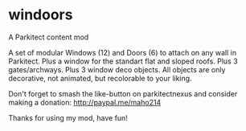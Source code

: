 # windoors
A Parkitect content mod

A set of modular Windows (12) and Doors (6) to attach on any wall in Parkitect.
Plus a window for the standart flat and sloped roofs.
Plus 3 gates/archways.
Plus 3 window deco objects.
All objects are only decorative, not animated, but recolorable to your liking.

Don't forget to smash the like-button on parkitectnexus and consider making a donation:
http://paypal.me/maho214

Thanks for using my mod, have fun!

